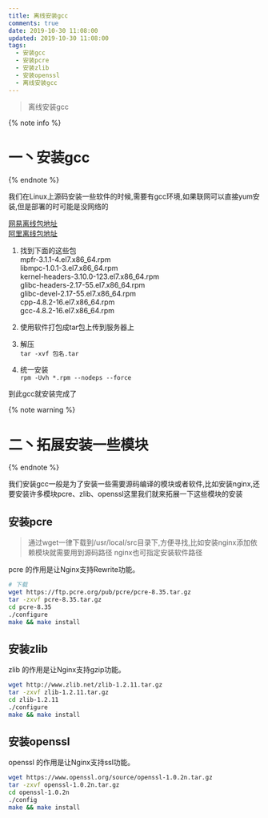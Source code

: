 ```yaml
---
title: 离线安装gcc
comments: true
date: 2019-10-30 11:08:00
updated: 2019-10-30 11:08:00
tags:
  - 安装gcc
  - 安装pcre
  - 安装zlib
  - 安装openssl
  - 离线安装gcc
---
```


<blockquote class="blockquote-center">离线安装gcc</blockquote>

<!--more-->


{% note info %}
# 一丶安装gcc
{% endnote %}

我们在Linux上源码安装一些软件的时候,需要有gcc环境,如果联网可以直接yum安装,但是部署的时可能是没网络的

 [网易离线包地址](http://mirrors.163.com/centos/6/os/x86_64/Packages/)  
 [阿里离线包地址](http://mirrors.aliyun.com/centos/7/os/x86_64/Packages/)

1. 找到下面的这些包  
mpfr-3.1.1-4.el7.x86_64.rpm  
libmpc-1.0.1-3.el7.x86_64.rpm  
kernel-headers-3.10.0-123.el7.x86_64.rpm  
glibc-headers-2.17-55.el7.x86_64.rpm  
glibc-devel-2.17-55.el7.x86_64.rpm  
cpp-4.8.2-16.el7.x86_64.rpm  
gcc-4.8.2-16.el7.x86_64.rpm

2. 使用软件打包成tar包上传到服务器上

3. 解压  
`tar -xvf 包名.tar`

4. 统一安装  
`rpm -Uvh *.rpm --nodeps --force`

到此gcc就安装完成了


{% note warning %}
# 二丶拓展安装一些模块
{% endnote %}

我们安装gcc一般是为了安装一些需要源码编译的模块或者软件,比如安装nginx,还要安装许多模块pcre、zlib、openssl这里我们就来拓展一下这些模块的安装


## 安装pcre

> 通过wget一律下载到/usr/local/src目录下,方便寻找,比如安装nginx添加依赖模块就需要用到源码路径
> nginx也可指定安装软件路径

pcre 的作用是让Nginx支持Rewrite功能。

```bash
# 下载
wget https://ftp.pcre.org/pub/pcre/pcre-8.35.tar.gz
tar -zxvf pcre-8.35.tar.gz
cd pcre-8.35
./configure
make && make install
```
## 安装zlib

zlib 的作用是让Nginx支持gzip功能。

```bash
wget http://www.zlib.net/zlib-1.2.11.tar.gz
tar -zxvf zlib-1.2.11.tar.gz
cd zlib-1.2.11
./configure
make && make install
```
## 安装openssl
openssl 的作用是让Nginx支持ssl功能。

```bash
wget https://www.openssl.org/source/openssl-1.0.2n.tar.gz
tar -zxvf openssl-1.0.2n.tar.gz
cd openssl-1.0.2n
./config
make && make install
```



